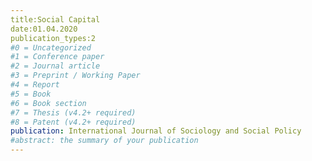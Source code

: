 ```yaml
---
title:Social Capital
date:01.04.2020
publication_types:2
#0 = Uncategorized
#1 = Conference paper
#2 = Journal article
#3 = Preprint / Working Paper
#4 = Report
#5 = Book
#6 = Book section
#7 = Thesis (v4.2+ required)
#8 = Patent (v4.2+ required)
publication: International Journal of Sociology and Social Policy
#abstract: the summary of your publication
---
```

